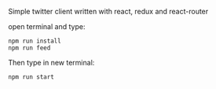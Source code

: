 Simple twitter client written with react, redux and react-router

open terminal and type: 

```
npm run install
npm run feed
```

Then type in new terminal:

```
npm run start
```


